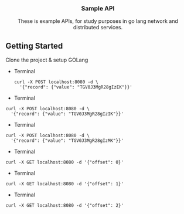 <!-- Improved compatibility of back to top link: See: https://github.com/othneildrew/Best-README-Template/pull/73 -->
<a name="readme-top"></a>
<!--
*** Thanks for checking out the Best-README-Template. If you have a suggestion
*** that would make this better, please fork the repo and create a pull request
*** or simply open an issue with the tag "enhancement".
*** Don't forget to give the project a star!
*** Thanks again! Now go create something AMAZING! :D
-->



<!-- PROJECT SHIELDS -->
<!--
*** I'm using markdown "reference style" links for readability.
*** Reference links are enclosed in brackets [ ] instead of parentheses ( ).
*** See the bottom of this document for the declaration of the reference variables
*** for contributors-url, forks-url, etc. This is an optional, concise syntax you may use.
*** https://www.markdownguide.org/basic-syntax/#reference-style-links
-->


<!-- PROJECT LOGO -->
<br />
<div align="center">
 
<h3 align="center">Sample API</h3>

  <p align="center">
    These is example APIs, for study purposes in go lang network and distributed services.
    <br />
  </p>
</div>









<!-- GETTING STARTED -->
## Getting Started

Clone the project & setup GOLang



* Terminal
  ```
  curl -X POST localhost:8080 -d \
    '{"record": {"value": "TGV0J3MgR28gIzEK"}}'
  ```
  
 * Terminal
  ```
  curl -X POST localhost:8080 -d \
    '{"record": {"value": "TGV0J3MgR28gIzIK"}}'
  ```
  
  * Terminal
  ```
  curl -X POST localhost:8080 -d \
    '{"record": {"value": "TGV0J3MgR28gIzMK"}}'
  ```
  
  
   * Terminal
  ```
  curl -X GET localhost:8080 -d '{"offset": 0}'
  ```
  
  
   * Terminal
  ```
curl -X GET localhost:8080 -d '{"offset": 1}'
  ```
  
  
   * Terminal
  ```
 curl -X GET localhost:8080 -d '{"offset": 2}'
  ```
